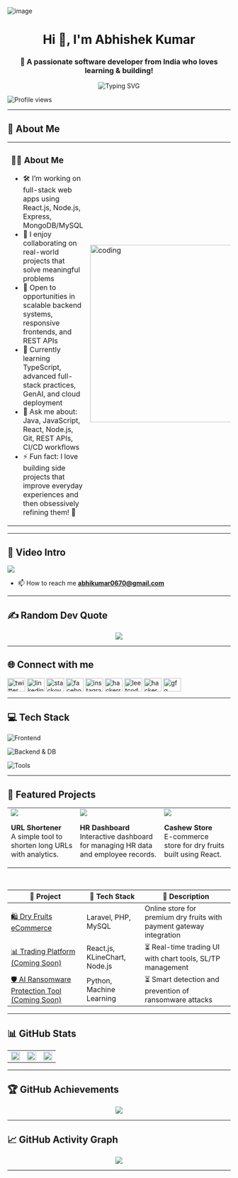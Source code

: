 ![image](https://user-images.githubusercontent.com/118982365/210008467-32f26997-94c9-47d9-a253-1896f4fcb9f9.png)
<h1 align="center">Hi 👋, I'm Abhishek Kumar</h1>
<h3 align="center">🚀 A passionate software developer from India who loves learning & building!</h3>

<p align="center">
<img src="https://readme-typing-svg.demolab.com?font=Fira+Code&weight=600&pause=1000&color=2FF7DF&center=true&vCenter=true&width=435&lines=Hey!+I'm+Abhishek+Kumar;Full+Stack+Developer;Java+%7C+React+%7C+Node.js+%7C+MySQL;Let's+Build+Something+Cool+Together!" alt="Typing SVG" />
</p>

<p align="left">
<img src="https://komarev.com/ghpvc/?username=abhikumar0670&label=Profile%20views&color=0e75b6&style=flat" alt="Profile views"/>
</p>

---
## 💫 About Me
<table>
  <tr>
    <td valign="top" width="60%">

### 🦸‍♂️ About Me

- 🛠️ I’m working on full-stack web apps using React.js, Node.js, Express, MongoDB/MySQL  
- 🧠 I enjoy collaborating on real-world projects that solve meaningful problems  
- 🚀 Open to opportunities in scalable backend systems, responsive frontends, and REST APIs  
- 🌱 Currently learning TypeScript, advanced full-stack practices, GenAI, and cloud deployment  
- 💬 Ask me about: Java, JavaScript, React, Node.js, Git, REST APIs, CI/CD workflows  
- ⚡ Fun fact: I love building side projects that improve everyday experiences and then obsessively refining them! 🚀

</td>
    <td>
      <img src="https://user-images.githubusercontent.com/118982365/210008554-eae748c7-fc53-4f47-b683-939d1ca7444d.png" alt="coding" width="400"/>
    </td>
  </tr>
</table>



---

## 🎥 Video Intro
<p align="left">
<a href="https://guns.lol/kumar_abhi" target="_blank">
<img src="https://img.shields.io/badge/🎥 Watch My Intro-blueviolet?style=for-the-badge"/>
</a>
</p>

- 📫 How to reach me **abhikumar0670@gmail.com**
---

## ✍️ Random Dev Quote
<div align="center">
<img src="https://quotes-github-readme.vercel.app/api?type=horizontal&theme=tokyonight"/>
</div>

---

## 🌐 Connect with me

<p align="left">
<a href="https://twitter.com/abhishe75192365" target="blank"><img align="center" src="https://raw.githubusercontent.com/rahuldkjain/github-profile-readme-generator/master/src/images/icons/Social/twitter.svg" alt="twitter" height="30" width="40" /></a>
<a href="https://linkedin.com/in/abhishek-kumar-b02787229" target="blank"><img align="center" src="https://raw.githubusercontent.com/rahuldkjain/github-profile-readme-generator/master/src/images/icons/Social/linked-in-alt.svg" alt="linkedin" height="30" width="40" /></a>
<a href="https://stackoverflow.com/users/abhishek-kumar" target="blank"><img align="center" src="https://raw.githubusercontent.com/rahuldkjain/github-profile-readme-generator/master/src/images/icons/Social/stack-overflow.svg" alt="stackoverflow" height="30" width="40" /></a>
<a href="https://fb.com/abhishek kumar" target="blank"><img align="center" src="https://raw.githubusercontent.com/rahuldkjain/github-profile-readme-generator/master/src/images/icons/Social/facebook.svg" alt="facebook" height="30" width="40" /></a>
<a href="https://instagram.com/abhi_kumar0670" target="blank"><img align="center" src="https://raw.githubusercontent.com/rahuldkjain/github-profile-readme-generator/master/src/images/icons/Social/instagram.svg" alt="instagram" height="30" width="40" /></a>
<a href="https://www.hackerrank.com/abhikumar0670" target="blank"><img align="center" src="https://raw.githubusercontent.com/rahuldkjain/github-profile-readme-generator/master/src/images/icons/Social/hackerrank.svg" alt="hackerrank" height="30" width="40" /></a>
<a href="https://www.leetcode.com/abhikumar0670" target="blank"><img align="center" src="https://raw.githubusercontent.com/rahuldkjain/github-profile-readme-generator/master/src/images/icons/Social/leet-code.svg" alt="leetcode" height="30" width="40" /></a>
<a href="https://www.hackerearth.com/@abhihek_kumar0670" target="blank"><img align="center" src="https://raw.githubusercontent.com/rahuldkjain/github-profile-readme-generator/master/src/images/icons/Social/hackerearth.svg" alt="hackerearth" height="30" width="40" /></a>
<a href="https://auth.geeksforgeeks.org/user/abhikumar0670" target="blank"><img align="center" src="https://raw.githubusercontent.com/rahuldkjain/github-profile-readme-generator/master/src/images/icons/Social/geeks-for-geeks.svg" alt="gfg" height="30" width="40" /></a>
</p>

---

## 💻 Tech Stack
<p align="left">
  <img src="https://skillicons.dev/icons?i=html,css,js,react,nextjs,tailwind" alt="Frontend" />
</p>
<p align="left">
  <img src="https://skillicons.dev/icons?i=nodejs,express,java,spring,mongodb,mysql" alt="Backend & DB" />
</p>
<p align="left">
  <img src="https://skillicons.dev/icons?i=git,github,linux,docker,postman,figma" alt="Tools" />
</p>


---

## 🚀 Featured Projects

<!-- Card Style Featured Projects -->
<table align="center">
<tr>
  <td>
    <a href="https://url-shortener-ten-beta.vercel.app/">
      <img src="https://img.shields.io/badge/URL--Shortener-Live Demo-blue?style=for-the-badge&logo=vercel" />
    </a>
    <p><strong>URL Shortener</strong><br>A simple tool to shorten long URLs with analytics.</p>
  </td>
  <td>
    <a href="https://hr-dashboard-webapp-pn4i7k1ed-abhishek-kumars-projects-1de91d80.vercel.app/">
      <img src="https://img.shields.io/badge/HR Dashboard-Live Demo-blue?style=for-the-badge&logo=vercel" />
    </a>
    <p><strong>HR Dashboard</strong><br>Interactive dashboard for managing HR data and employee records.</p>
  </td>
  <td>
    <a href="https://sawaikarcashewstore.netlify.app/">
      <img src="https://img.shields.io/badge/Cashew Store-Live Demo-green?style=for-the-badge&logo=netlify" />
    </a>
    <p><strong>Cashew Store</strong><br>E-commerce store for dry fruits built using React.</p>
  </td>
</tr>
</table>

<!-- Table Style with Tech Stack and Status -->
<br>

| 📌 Project | 🧰 Tech Stack | 📝 Description |
|-----------|---------------|----------------|
| [🛍️ Dry Fruits eCommerce](https://github.com/abhikumar0670/dry-fruits-store) | Laravel, PHP, MySQL | Online store for premium dry fruits with payment gateway integration |
| [📊 Trading Platform (Coming Soon)]() | React.js, KLineChart, Node.js | ⏳ Real-time trading UI with chart tools, SL/TP management |
| [🛡️ AI Ransomware Protection Tool (Coming Soon)]() | Python, Machine Learning | ⏳ Smart detection and prevention of ransomware attacks |



---

## 📊 GitHub Stats

<table>
  <tr>
    <td align="center" width="33%">
      <img src="https://github-readme-stats.vercel.app/api?username=abhikumar0670&theme=tokyonight&show_icons=true" width="100%"/>
    </td>
    <td align="center" width="33%">
      <img src="https://github-readme-stats.vercel.app/api/top-langs/?username=abhikumar0670&layout=compact&theme=tokyonight" width="100%"/>
    </td>
    <td align="center" width="33%">
      <img src="https://github-readme-streak-stats.herokuapp.com/?user=abhikumar0670&theme=tokyonight" width="100%"/>
    </td>
  </tr>
</table>


---

## 🏆 GitHub Achievements
<p align="center">
  <img src="https://github-profile-trophy.vercel.app/?username=abhikumar0670&theme=tokyonight&column=7" />
</p>

---

## 📈 GitHub Activity Graph

<div align="center">
  <img src="https://github-readme-activity-graph.vercel.app/graph?username=abhikumar0670&theme=tokyo-night&hide_border=true" />
</div>



---





